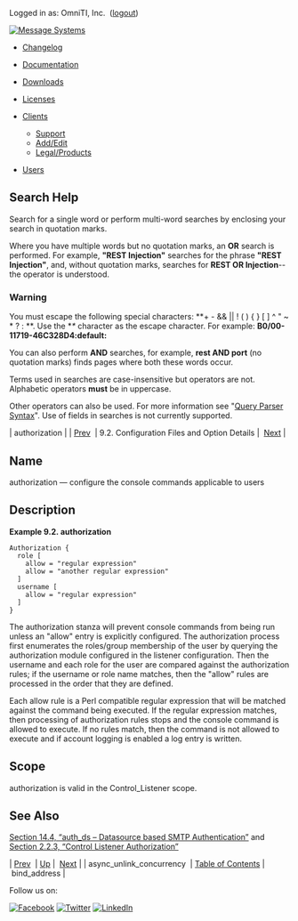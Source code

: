 Logged in as: OmniTI, Inc.  ([logout](https://support.messagesystems.com/logout.php))

[![Message Systems](https://support.messagesystems.com/images/ms-white205.png)](https://support.messagesystems.com/start.php) 

*   [Changelog](https://support.messagesystems.com/start.php?show=changelog)
*   [Documentation](https://support.messagesystems.com/docs/)
*   [Downloads](https://support.messagesystems.com/start.php)

*   [Licenses](https://support.messagesystems.com/license_summary.php)
*   <a href="">Clients</a>
    *   [Support](https://support.messagesystems.com/cs.php)
    *   [Add/Edit](https://support.messagesystems.com/edit_client.php)
    *   [Legal/Products](https://support.messagesystems.com/edit_products.php)
*   [Users](https://support.messagesystems.com/edit_customer.php)

## Search Help

Search for a single word or perform multi-word searches by enclosing your search in quotation marks.

Where you have multiple words but no quotation marks, an **OR** search is performed. For example, **"REST Injection"** searches for the phrase **"REST Injection"**, and, without quotation marks, searches for **REST OR Injection**--the operator is understood.

### Warning

You must escape the following special characters: **+ - && || ! ( ) { } [ ] ^ " ~ * ? : \**. Use the **\** character as the escape character. For example: **B0/00-11719-46C328D4\:default\:**

You can also perform **AND** searches, for example, **rest AND port** (no quotation marks) finds pages where both these words occur.

Terms used in searches are case-insensitive but operators are not. Alphabetic operators **must** be in uppercase.

Other operators can also be used. For more information see "[Query Parser Syntax](https://lucene.apache.org/core/old_versioned_docs/versions/3_0_0/queryparsersyntax.html)". Use of fields in searches is not currently supported.

| authorization |
| [Prev](conf.ref.async_unlink_concurrency.php)  | 9.2. Configuration Files and Option Details |  [Next](conf.ref.bind_address.php) |

<a name="conf.ref.authorization"></a>
## Name

authorization — configure the console commands applicable to users

<a name="idp4245600"></a>
## Description

<a name="example.authorization"></a>

**Example 9.2. authorization**

```
Authorization {
  role [
    allow = "regular expression"
    allow = "another regular expression"
  ]
  username [
    allow = "regular expression"
  ]
}
```

The authorization stanza will prevent console commands from being run unless an "allow" entry is explicitly configured. The authorization process first enumerates the roles/group membership of the user by querying the authorization module configured in the listener configuration. Then the username and each role for the user are compared against the authorization rules; if the username or role name matches, then the "allow" rules are processed in the order that they are defined.

Each allow rule is a Perl compatible regular expression that will be matched against the command being executed. If the regular expression matches, then processing of authorization rules stops and the console command is allowed to execute. If no rules match, then the command is not allowed to execute and if account logging is enabled a log entry is written.

<a name="idp4251360"></a>
## Scope

authorization is valid in the Control_Listener scope.

<a name="idp4253280"></a>
## See Also

[Section 14.4, “auth_ds – Datasource based SMTP Authentication”](modules.auth_ds.php "14.4. auth_ds – Datasource based SMTP Authentication") and [Section 2.2.3, “Control Listener Authorization”](conf.aaa.php#conf.control_authz "2.2.3. Control Listener Authorization")

| [Prev](conf.ref.async_unlink_concurrency.php)  | [Up](conf.ref.files.php) |  [Next](conf.ref.bind_address.php) |
| async_unlink_concurrency  | [Table of Contents](index.php) |  bind_address |

Follow us on:

[![Facebook](https://support.messagesystems.com/images/icon-facebook.png)](http://www.facebook.com/messagesystems) [![Twitter](https://support.messagesystems.com/images/icon-twitter.png)](http://twitter.com/#!/MessageSystems) [![LinkedIn](https://support.messagesystems.com/images/icon-linkedin.png)](http://www.linkedin.com/company/message-systems)